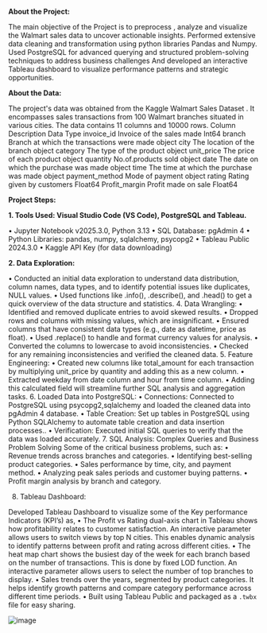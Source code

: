 **About the Project:**

The main objective of the Project is to preprocess , analyze and visualize the Walmart sales data to uncover actionable insights. Performed extensive data cleaning and transformation using python libraries Pandas and Numpy. Used PostgreSQL for advanced querying and structured problem-solving techniques to address business challenges And developed an interactive Tableau dashboard to visualize performance patterns and strategic opportunities.

**About the Data:**

The project's data was obtained from the Kaggle Walmart Sales Dataset . It encompasses sales transactions from 100 Walmart branches situated in various cities. The data contains 11 columns and 10000 rows.
Column	Description	Data Type
invoice_id	Invoice of the sales made	Int64
branch	Branch at which the transactions were made	object
city	The location of the branch	object
category	The type of the product	object
unit_price	The price of each product	object
quantity	No.of.products sold	object
date	The date on which the purchase was made	object
time	The time at which the purchase was made	object
payment_method	Mode of payment	object
rating	Rating given by customers	Float64
Profit_margin	Profit made on sale	Float64

**Project Steps:**

**1.	Tools Used: Visual Studio Code (VS Code), PostgreSQL and Tableau.**

•	Jupyter Notebook v2025.3.0, Python 3.13
•	SQL Database: pgAdmin 4
•	Python Libraries: pandas, numpy, sqlalchemy, psycopg2
•	Tableau Public 2024.3.0
•	Kaggle API Key (for data downloading)

**2.	Data Exploration:**
   
•	Conducted an initial data exploration to understand data distribution, column names, data types, and to identify potential issues like duplicates, NULL values.
•	Used functions like .info(), .describe(), and .head() to get a quick overview of the data structure and statistics.
4.	 Data Wrangling:
•	Identified and removed duplicate entries to avoid skewed results.
•	Dropped rows and columns with missing values, which are insignificant.
•	Ensured columns that have consistent data types (e.g., date as datetime, price as float).
•	Used .replace() to handle and format currency values for analysis.
•	Converted the columns to lowercase to avoid inconsistencies.
•	Checked for any remaining inconsistencies and verified the cleaned data.
5.	 Feature Engineering:
•	Created new columns like total_amount for each transaction by multiplying unit_price by quantity and adding this as a new column.
•	Extracted weekday from date column and hour from time column.
•	Adding this calculated field will streamline further SQL analysis and aggregation tasks.
6.	Loaded Data into PostgreSQL:
•	Connections: Connected to PostgreSQL using psycopg2,sqlalchemy and loaded the cleaned data into pgAdmin 4 database.
•	Table Creation: Set up tables in PostgreSQL using Python SQLAlchemy to automate table creation and data insertion processes..
•	Verification: Executed initial SQL queries to verify that the data was loaded accurately.
7.	SQL Analysis: Complex Queries and Business Problem Solving
Some of the critical business problems, such as:
•	Revenue trends across branches and categories.
•	Identifying best-selling product categories.
•	Sales performance by time, city, and payment method.
•	Analyzing peak sales periods and customer buying patterns.
•	Profit margin analysis by branch and category.

8.	Tableau Dashboard:

Developed Tableau Dashboard to visualize some of the Key performance Indicators (KPI’s) as,
•	The Profit vs Rating dual-axis chart in Tableau shows how profitability relates to customer satisfaction. An interactive parameter allows users to switch views by top N cities. This enables dynamic analysis to identify patterns between profit and rating across different cities. 
•	The heat map chart shows the busiest day of the week for each branch based on the number of transactions. This is done by fixed LOD function. An interactive parameter allows users to select the number of top branches to display.
•	Sales trends over the years, segmented by product categories. It helps identify growth patterns and compare category performance across different time periods.
•	Built using Tableau Public and packaged as a `.twbx` file for easy sharing.


![image](https://github.com/user-attachments/assets/606b5408-1fee-4f10-963f-de8cf5f380b3)

